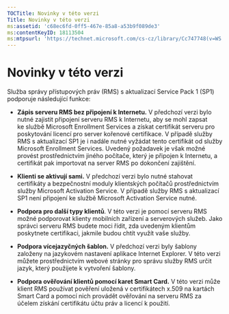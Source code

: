 ```yaml
---
TOCTitle: Novinky v této verzi
Title: Novinky v této verzi
ms:assetid: 'c68ec6fd-0ff5-467e-85a8-a53b9f089de3'
ms:contentKeyID: 18113504
ms:mtpsurl: 'https://technet.microsoft.com/cs-cz/library/Cc747748(v=WS.10)'
---
```


Novinky v této verzi
====================

Služba správy přístupových práv (RMS) s aktualizací Service Pack 1 (SP1) podporuje následující funkce:

-   **Zápis serveru RMS bez připojení k Internetu.** V předchozí verzi bylo nutné zajistit připojení serveru RMS k Internetu, aby se mohl zapsat ke službě Microsoft Enrollment Services a získat certifikát serveru pro poskytování licencí pro server kořenové certifikace. V případě služby RMS s aktualizací SP1 je i nadále nutné vyžádat tento certifikát od služby Microsoft Enrollment Services. Uvedený požadavek je však možné provést prostřednictvím jiného počítače, který je připojen k Internetu, a certifikát pak importovat na server RMS po dokončení zajištění.

-   **Klienti se aktivují sami.** V předchozí verzi bylo nutné stahovat certifikáty a bezpečnostní moduly klientských počítačů prostřednictvím služby Microsoft Activation Service. V případě služby RMS s aktualizací SP1 není připojení ke službě Microsoft Activation Service nutné.

-   **Podpora pro další typy klientů**. V této verzi je pomocí serveru RMS možné podporovat klienty mobilních zařízení a serverových služeb. Jako správci serveru RMS budete moci řídit, zda uvedeným klientům poskytnete certifikaci, jakmile budou chtít využít vaše služby.

-   **Podpora vícejazyčných šablon.** V předchozí verzi byly šablony založeny na jazykovém nastavení aplikace Internet Explorer. V této verzi můžete prostřednictvím webové stránky pro správu služby RMS určit jazyk, který použijete k vytvoření šablony.

-   **Podpora ověřování klientů pomocí karet Smart Card.** V této verzi může klient RMS používat pověření uložená v certifikátech x.509 na kartách Smart Card a pomocí nich provádět ověřování na serveru RMS za účelem získání certifikátu účtu práv a licencí k použití.
